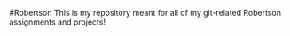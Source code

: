 #Robertson
This is my repository meant for all of my git-related Robertson assignments and projects!